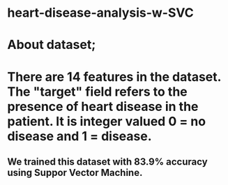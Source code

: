 # heart-disease-analysis-w-SVC
# About dataset;
# There are 14 features in the dataset. The "target" field refers to the presence of heart disease in the patient. It is integer valued 0 = no disease and 1 = disease.

## We trained this dataset with 83.9% accuracy using Suppor Vector Machine.
